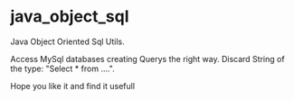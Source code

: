 # java_object_sql

Java Object Oriented Sql Utils.

Access MySql databases creating Querys the right way. Discard String of the type: "Select * from ....".

Hope you like it and find it usefull
